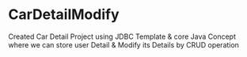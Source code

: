 # CarDetailModify
Created Car Detail Project using JDBC Template &amp; core  Java Concept where we can store user Detail &amp; Modify its  Details by CRUD operation

